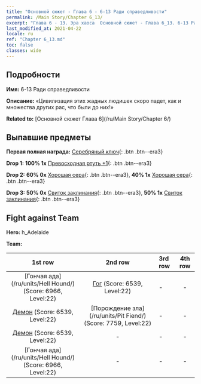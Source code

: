 ```yaml
---
title: "Основной сюжет - Глава 6 - 6-13 Ради справедливости"
permalink: /Main Story/Chapter 6_13/
excerpt: "Глава 6 - 13. Эра хаоса  Основной сюжет - Глава 6_13. 6-13 Ради справедливости"
last_modified_at: 2021-04-22
locale: ru
ref: "Chapter 6_13.md"
toc: false
classes: wide
---
```


## Подробности

 **Имя:** 6-13 Ради справедливости

 **Описание:** «Цивилизация этих жадных людишек скоро падет, как и множества других рас, что были до них!»

 **Related to:** [Основной сюжет Глава 6](/ru/Main Story/Chapter 6/)

## Выпавшие предметы

 **Первая полная награда:** [Серебряный ключ](/ItemsRU/con_693/){: .btn .btn--era3}

 **Drop 1:** **100% 1x** [Превосходная ртуть +1](/ItemsRU/mat_21/){: .btn .btn--era3}

 **Drop 2:** **60% 0x** [Хорошая сера](/ItemsRU/mat_15/){: .btn .btn--era3}, **40% 1x** [Хорошая сера](/ItemsRU/mat_15/){: .btn .btn--era3}

 **Drop 3:** **50% 0x** [Свиток заклинания](/ItemsRU/con_694/){: .btn .btn--era3}, **50% 1x** [Свиток заклинания](/ItemsRU/con_694/){: .btn .btn--era3}


## Fight against Team
 **Hero:** h_Adelaide

 **Team:**


  | 1st row | 2nd row | 3rd row | 4th row |
  |:----:|:----:|:----|:----:|
  | [Гончая ада](/ru/units/Hell Hound/) (Score: 6966, Level:22)  | [Гог](/ru/units/Gog/) (Score: 6539, Level:22)  | - | - |
  | [Демон](/ru/units/Demon/) (Score: 6539, Level:22)  | [Порождение зла](/ru/units/Pit Fiend/) (Score: 7759, Level:22)  | - | - |
  | [Демон](/ru/units/Demon/) (Score: 6539, Level:22)  | - | - | - |
  | [Гончая ада](/ru/units/Hell Hound/) (Score: 6966, Level:22)  | - | - | - |


